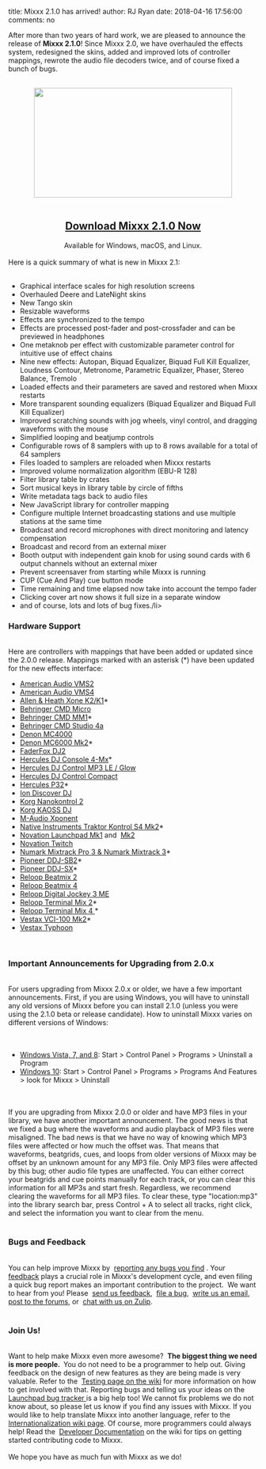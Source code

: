 title: Mixxx 2.1.0 has arrived!
author: RJ Ryan
date: 2018-04-16 17:56:00
comments: no

After more than two years of hard work, we are pleased to announce the release of <b>Mixxx 2.1.0</b>! Since Mixxx 2.0, we have overhauled the effects system, redesigned the skins, added and improved lots of controller mappings, rewrote the audio file decoders twice, and of course fixed a bunch of bugs.<br />
<div style="orphans: auto; text-align: start; text-indent: 0px; widows: auto;">
  <div style="font-family: times; font-variant-east-asian: normal; font-variant-numeric: normal; line-height: normal; margin: 0px;">
    <br />
    <div class="separator" style="clear: both; text-align: center;">
      <a href="{% static "images/2.1/splash.png" %}" imageanchor="1" style="margin-left: 1em; margin-right: 1em;">
        <img border="0" data-original-height="450" data-original-width="800" height="222" src="{% static "images/2.1/splash.png" %}" width="400" />
      </a>
    </div>
    <div class="separator" style="clear: both; text-align: center;">
    </div>
    <br />
  </div>
  <div style="text-align: center;">
    <div class="separator" style="clear: both;">
    </div>
    <div class="separator" style="clear: both;">
    </div>
    <h2>
      <a href="http://www.mixxx.org/download/?utm_source=blog&amp;utm_medium=blog&amp;utm_campaign=210_release" target="_blank">Download Mixxx 2.1.0 Now</a>
    </h2>
  </div>
  <div style="text-align: center;">Available for Windows, macOS, and Linux.
  </div>
  <br />Here is a quick summary of what is new in Mixxx 2.1:
  <br />
  <br />
  <ul>
    <li>Graphical interface scales for high resolution screens</li>
    <li>Overhauled Deere and LateNight skins</li>
    <li>New Tango skin</li>
    <li>Resizable waveforms</li>
    <li>Effects are synchronized to the tempo</li>
    <li>Effects are processed post-fader and post-crossfader and can be previewed in headphones</li>
    <li>One metaknob per effect with customizable parameter control for intuitive use of effect chains</li>
    <li>Nine new effects: Autopan, Biquad Equalizer, Biquad Full Kill Equalizer, Loudness Contour, Metronome, Parametric Equalizer, Phaser, Stereo Balance, Tremolo</li>
    <li>Loaded effects and their parameters are saved and restored when Mixxx restarts</li>
    <li>More transparent sounding equalizers (Biquad Equalizer and Biquad Full Kill Equalizer)</li>
    <li>Improved scratching sounds with jog wheels, vinyl control, and dragging waveforms with the mouse</li>
    <li>Simplified looping and beatjump controls</li>
    <li>Configurable rows of 8 samplers with up to 8 rows available for a total of 64 samplers</li>
    <li>Files loaded to samplers are reloaded when Mixxx restarts</li>
    <li>Improved volume normalization algorithm (EBU-R 128)</li>
    <li>Filter library table by crates</li>
    <li>Sort musical keys in library table by circle of fifths</li>
    <li>Write metadata tags back to audio files</li>
    <li>New JavaScript library for controller mapping</li>
    <li>Configure multiple Internet broadcasting stations and use multiple stations at the same time</li>
    <li>Broadcast and record microphones with direct monitoring and latency compensation</li>
    <li>Broadcast and record from an external mixer</li>
    <li>Booth output with independent gain knob for using sound cards with 6 output channels without an external mixer</li>
    <li>Prevent screensaver from starting while Mixxx is running</li>
    <li>CUP (Cue And Play) cue button mode</li>
    <li>Time remaining and time elapsed now take into account the tempo fader</li>
    <li>Clicking cover art now shows it full size in a separate window</li>
    <li>and of course, lots and lots of bug fixes./li>
  </ul>
  <h3>Hardware Support</h3>
  <br />Here are controllers with mappings that have been added or updated since the 2.0.0 release. Mappings marked with an asterisk (*) have been updated for the new effects interface:
  <br />
  <ul>
    <li>
      <a href="https://github.com/mixxxdj/mixxx/wiki/american_audio_vms2">American Audio VMS2</a>
    </li>
    <li>
      <a href="https://github.com/mixxxdj/mixxx/wiki/american_audio_vms4">American Audio VMS4</a>
    </li>
    <li>
      <a href="https://github.com/mixxxdj/mixxx/wiki/allen_heath_xone_k2">Allen &amp; Heath Xone K2/K1</a>*
    </li>
    <li>
      <a href="https://github.com/mixxxdj/mixxx/wiki/behringer_cmd_micro">Behringer CMD Micro</a>
    </li>
    <li>
      <a href="https://github.com/mixxxdj/mixxx/wiki/behringer_cmd_mm-1">Behringer CMD MM1</a>*
    </li>
    <li>
      <a href="https://github.com/mixxxdj/mixxx/wiki/behringer_cmd_studio_4a">Behringer CMD Studio 4a</a>
    </li>
    <li>
      <a href="https://github.com/mixxxdj/mixxx/wiki/denon_mc4000">Denon MC4000</a>
    </li>
    <li>
      <a href="https://github.com/mixxxdj/mixxx/wiki/denon_mc6000mk2">Denon MC6000 Mk2</a>*
    </li>
    <li>
      <a href="https://github.com/mixxxdj/mixxx/wiki/faderfox_dj2">FaderFox DJ2</a>
    </li>
    <li>
      <a href="https://github.com/mixxxdj/mixxx/wiki/hercules_dj_console_4-mx">Hercules DJ Console 4-Mx</a>*
    </li>
    <li>
      <a href="https://github.com/mixxxdj/mixxx/wiki/hercules_dj_control_mp3_e2">Hercules DJ Control MP3 LE / Glow</a>
    </li>
    <li>
      <a href="https://github.com/mixxxdj/mixxx/wiki/hercules_djcontrol_compact">Hercules DJ Control Compact</a>
    </li>
    <li>
      <a href="https://github.com/mixxxdj/mixxx/wiki/hercules_p32_dj">Hercules P32</a>*
    </li>
    <li>
      <a href="https://github.com/mixxxdj/mixxx/wiki/ion_discover_dj">Ion Discover DJ</a>
    </li>
    <li>
      <a href="https://github.com/mixxxdj/mixxx/wiki/korg_nanokontrol_2">Korg Nanokontrol 2</a>
    </li>
    <li>
      <a href="https://github.com/mixxxdj/mixxx/wiki/korg_kaoss_dj">Korg KAOSS DJ</a>
    </li>
    <li>
      <a href="https://github.com/mixxxdj/mixxx/wiki/m-audio_xponent">M-Audio Xponent</a>
    </li>
    <li>
      <a href="https://github.com/mixxxdj/mixxx/wiki/native_instruments_traktor_kontrol_s4_mk2">Native Instruments Traktor Kontrol S4 Mk2</a>*
    </li>
    <li>
      <a href="https://github.com/mixxxdj/mixxx/wiki/novation_launchpad_mk1">Novation Launchpad Mk1</a>&nbsp;and&nbsp; <a href="https://github.com/mixxxdj/mixxx/wiki/novation_launchpad_mk2">Mk2</a>
    </li>
    <li>
      <a href="https://github.com/mixxxdj/mixxx/wiki/novation_twitch">Novation Twitch</a>
    </li>
    <li>
      <a href="https://github.com/mixxxdj/mixxx/wiki/numark_mixtrack_pro_3">Numark Mixtrack Pro 3 &amp; Numark Mixtrack 3</a>*
    </li>
    <li>
      <a href="https://github.com/mixxxdj/mixxx/wiki/pioneer_ddj-sb2">Pioneer DDJ-SB2</a>*
    </li>
    <li>
      <a href="https://github.com/mixxxdj/mixxx/wiki/pioneer_ddj-sx">Pioneer DDJ-SX</a>*
    </li>
    <li>
      <a href="https://github.com/mixxxdj/mixxx/wiki/reloop_beatmix_2">Reloop Beatmix 2</a>
    </li>
    <li>
      <a href="https://github.com/mixxxdj/mixxx/wiki/reloop_beatmix_4">Reloop Beatmix 4</a>
    </li>
    <li>
      <a href="https://github.com/mixxxdj/mixxx/wiki/reloop_jockey_3_me">Reloop Digital Jockey 3 ME</a>
    </li>
    <li>
      <a href="https://github.com/mixxxdj/mixxx/wiki/reloop_terminal_mix">Reloop Terminal Mix 2</a>*
    </li>
    <li>
      <a href="https://github.com/mixxxdj/mixxx/wiki/reloop_terminal_mix">Reloop Terminal Mix 4 </a>*
    </li>
    <li>
      <a href="https://github.com/mixxxdj/mixxx/wiki/vestax_vci-100mkii">Vestax VCI-100 Mk2</a>*
    </li>
    <li>
      <a href="https://github.com/mixxxdj/mixxx/wiki/vestax_typhoon">Vestax Typhoon</a>
    </li>
  </ul>
  <br />
  <div>
    <h3>Important Announcements for Upgrading from 2.0.x</h3>
    <div>
      <br />
    </div>For users upgrading from Mixxx 2.0.x or older, we have a few important announcements. First, if you are using Windows, you will have to uninstall any old versions of Mixxx before you can install 2.1.0 (unless you were using the 2.1.0 beta or release candidate). How to uninstall Mixxx varies on different versions of Windows:
    <br />
    <br />
    <br />
    <ul>
      <li>
        <a href="https://support.microsoft.com/en-us/help/2601726">Windows Vista, 7, and 8</a>: Start &gt; Control Panel &gt; Programs &gt; Uninstall a Program
      </li>
      <li>
        <a href="https://support.microsoft.com/en-gb/help/4028054/windows-repair-or-remove-programs-in-windows-10">Windows 10</a>: Start &gt; Control Panel &gt; Programs &gt; Programs And Features &gt; look for Mixxx &gt; Uninstall
      </li>
    </ul>
    <br />
    <br />If you are upgrading from Mixxx 2.0.0 or older and have MP3 files in your library, we have another important announcement. The good news is that we fixed a bug where the waveforms and audio playback of MP3 files were misaligned. The bad news is that we have no way of knowing which MP3 files were affected or how much the offset was. That means that waveforms, beatgrids, cues, and loops from older versions of Mixxx may be offset by an unknown amount for any MP3 file. Only MP3 files were affected by this bug; other audio file types are unaffected. You can either correct your beatgrids and cue points manually for each track, or you can clear this information for all MP3s and start fresh. Regardless, we recommend clearing the waveforms for all MP3 files. To clear these, type "location:mp3" into the library search bar, press Control + A to select all tracks, right click, and select the information you want to clear from the menu.
    <br />
    <br />
  </div>
  <h3>
  </h3>
  <h3>Bugs and Feedback
  </h3>
  <div>
    <br />
  </div>
  <div>
    <div>
      <div style="margin: 0px;">
        <b>
          <span class="Apple-style-span" style="font-weight: normal;">
            <b>
              <span class="Apple-style-span" style="font-weight: normal;">You can help improve Mixxx by&nbsp;
              </span>
              <span class="Apple-style-span" style="font-weight: normal;">
                <a href="https://bugs.launchpad.net/mixxx/+filebug" target="_blank">reporting any bugs you find</a>
              </span>
              <span class="Apple-style-span" style="font-weight: normal;">. Your&nbsp;
                <a href="https://docs.google.com/forms/d/14pLA_aeK0TZUgpfEa6uVLknRX2CBPBPf99gHNHkYgUc/viewform" target="_blank">feedback</a>&nbsp;plays a crucial role in Mixxx's development cycle, and even filing a quick bug report makes an important contribution to the project.&nbsp;
              </span>
            </b>
          </span>
        </b>We want to hear from you! Please&nbsp;
        <a href="https://docs.google.com/forms/d/14pLA_aeK0TZUgpfEa6uVLknRX2CBPBPf99gHNHkYgUc/viewform" target="_blank">send us feedback</a>,&nbsp;
        <a href="https://bugs.launchpad.net/mixxx/+filebug" target="_blank">file a bug</a>,&nbsp;
        <a href="https://lists.sourceforge.net/lists/listinfo/mixxx-devel" target="_blank">write us an email</a>,&nbsp;
        <a href="https://mixxx.org/forums/" target="_blank">post to the forums</a>, or&nbsp;
        <a href="https://mixxx.zulipchat.com/" target="_blank">chat with us on Zulip</a>.
      </div>
    </div>
    <div>
      <div style="margin: 0px;">
        <b>
          <span class="Apple-style-span" style="font-weight: normal;">
            <br />
          </span>
        </b>
      </div>
    </div>
    <div style="margin: 0px;">
      <h3>
      </h3>
      <h3>Join Us!
      </h3>
      <div>
        <br />
      </div>
      <div>
        <div>Want to help make Mixxx even more awesome?&nbsp;
          <b>The biggest thing we need is more people.
          </b>&nbsp;You do not need to be a programmer to help out. Giving feedback on the design of new features as they are being made is very valuable. Refer to the&nbsp;
          <a href="https://github.com/mixxxdj/mixxx/wiki/testing">Testing page on the wiki</a>&nbsp;for more information on how to get involved with that. Reporting bugs and telling us your ideas on the&nbsp;
          <a href="https://bugs.launchpad.net/mixxx">Launchpad bug tracker&nbsp;</a>is a big help too! We cannot fix problems we do not know about, so please let us know if you find any issues with Mixxx. If you would like to help translate Mixxx into another language, refer to the&nbsp;
          <a href="https://github.com/mixxxdj/mixxx/wiki/internationalization">Internationalization wiki page</a>. Of course, more programmers could always help! Read the&nbsp;
          <a href="https://github.com/mixxxdj/mixxx/wiki#developer_documentation">Developer Documentation</a>&nbsp;on the wiki for tips on getting started contributing code to Mixxx.
        </div>
        <div>
          <br />
        </div>
        <div>We hope you have as much fun with Mixxx as we do!
        </div>
      </div>
    </div>
  </div>
</div>
